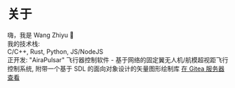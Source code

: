 # 关于
嗨，我是 Wang Zhiyu 👋  
我的技术栈:  
C/C++, Rust, Python, JS/NodeJS  
正开发:
"AiraPulsar" 飞行器控制软件 - 基于网络的固定翼无人机/航模超视距飞行控制系统, 附带一个基于 SDL 的面向对象设计的矢量图形绘制库 [在 Gitea 服务器查看](https://gitea.imwangzhiyu.xyz/ajax/AiraPulsar)  

